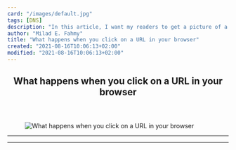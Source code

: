 ```yaml
---
card: "/images/default.jpg"
tags: [DNS]
description: "In this article, I want my readers to get a picture of a very"
author: "Milad E. Fahmy"
title: "What happens when you click on a URL in your browser"
created: "2021-08-16T10:06:13+02:00"
modified: "2021-08-16T10:06:13+02:00"
---
```

<div class="site-wrapper">
<main id="site-main" class="site-main outer">
<div class="inner">
<article class="post-full post tag-dns tag-url tag-web-development tag-internet tag-browsers ">
<header class="post-full-header">
<h1 class="post-full-title">What happens when you click on a URL in your browser</h1>
</header>
<figure class="post-full-image">
<picture>
<source media="(max-width: 700px)" sizes="1px" srcset="data:image/gif;base64,R0lGODlhAQABAIAAAAAAAP///yH5BAEAAAAALAAAAAABAAEAAAIBRAA7 1w">
<source media="(min-width: 701px)" sizes="(max-width: 800px) 400px,
(max-width: 1170px) 700px,
1400px" srcset="/news/content/images/size/w300/2019/06/browser.png 300w,
/news/content/images/size/w600/2019/06/browser.png 600w,
/news/content/images/size/w1000/2019/06/browser.png 1000w,
/news/content/images/size/w2000/2019/06/browser.png 2000w">
<img onerror="this.style.display='none'" src="/news/content/images/size/w2000/2019/06/browser.png" alt="What happens when you click on a URL in your browser">
</picture>
</figure>
<section class="post-full-content">
<div class="post-content">
</div>
<hr>
<hr>
</section>
</article>
</div>
</main>
</div>
<!-- Google Tag Manager (noscript) -->
<!-- End Google Tag Manager (noscript) -->
